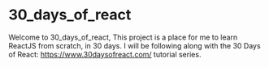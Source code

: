 # 30_days_of_react

Welcome to 30_days_of_react, This project is a place for me to learn ReactJS from scratch, in 30 days. I will be following along with the 30 Days of React: https://www.30daysofreact.com/ tutorial series.

